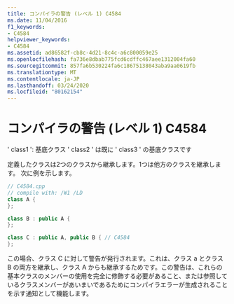 ```yaml
---
title: コンパイラの警告 (レベル 1) C4584
ms.date: 11/04/2016
f1_keywords:
- C4584
helpviewer_keywords:
- C4584
ms.assetid: ad86582f-cb8c-4d21-8c4c-a6c800059e25
ms.openlocfilehash: fa736e8dbab775fcd6cdffc467aee1312004fa60
ms.sourcegitcommit: 857fa6b530224fa6c18675138043aba9aa0619fb
ms.translationtype: MT
ms.contentlocale: ja-JP
ms.lasthandoff: 03/24/2020
ms.locfileid: "80162154"
---
```

# <a name="compiler-warning-level-1-c4584"></a>コンパイラの警告 (レベル 1) C4584

' class1 ': 基底クラス ' class2 ' は既に ' class3 ' の基底クラスです

定義したクラスは2つのクラスから継承します。1つは他方のクラスを継承します。 次に例を示します。

```cpp
// C4584.cpp
// compile with: /W1 /LD
class A {
};

class B : public A {
};

class C : public A, public B { // C4584
};
```

この場合、クラス C に対して警告が発行されます。これは、クラス a とクラス B の両方を継承し、クラス A からも継承するためです。この警告は、これらの基本クラスのメンバーの使用を完全に修飾する必要があること、または参照しているクラスメンバーがあいまいであるためにコンパイラエラーが生成されることを示す通知として機能します。
